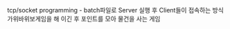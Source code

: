tcp/socket programming -
batch파일로 Server 실행 후 Client들이 접속하는 방식
가위바위보게임을 해 이긴 후 포인트를 모아 물건을 사는 게임




